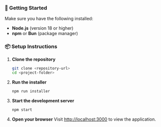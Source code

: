 ### 🚀 Getting Started

Make sure you have the following installed:

* **Node.js** (version 18 or higher)
* **npm** or **Bun** (package manager)

### 📦 Setup Instructions

1. **Clone the repository**

   ```bash
   git clone <repository-url>
   cd <project-folder>
   ```

2. **Run the installer**

   ```bash
   npm run installer
   ```

3. **Start the development server**

   ```bash
   npm start
   ```

4. **Open your browser**
   Visit [http://localhost:3000](http://localhost:3000) to view the application.
